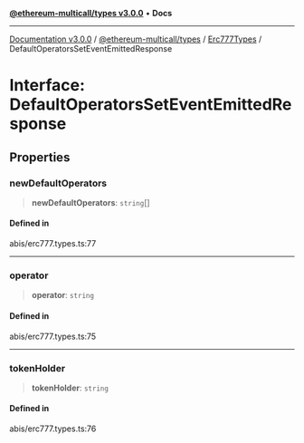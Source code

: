 [**@ethereum-multicall/types v3.0.0**](../../../README.md) • **Docs**

***

[Documentation v3.0.0](../../../../../packages.md) / [@ethereum-multicall/types](../../../README.md) / [Erc777Types](../README.md) / DefaultOperatorsSetEventEmittedResponse

# Interface: DefaultOperatorsSetEventEmittedResponse

## Properties

### newDefaultOperators

> **newDefaultOperators**: `string`[]

#### Defined in

abis/erc777.types.ts:77

***

### operator

> **operator**: `string`

#### Defined in

abis/erc777.types.ts:75

***

### tokenHolder

> **tokenHolder**: `string`

#### Defined in

abis/erc777.types.ts:76

